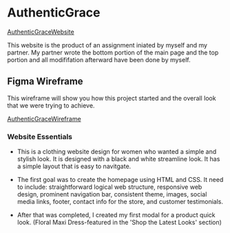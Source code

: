 # AuthenticGrace

[AuthenticGraceWebsite](https://jacklynwurtz.github.io/AuthenticGrace/)

This website is the product of an assignment iniated by myself and my partner. My partner wrote the bottom portion of the main page and the top portion and all modififation afterward have been done by myself. 

## Figma Wireframe 
This wireframe will show you how this project started and the overall look that we were trying to achieve.

[AuthenticGraceWireframe](https://www.figma.com/file/m07fgnpsAYw33JRlBqUKVo/Authentic-Grace?node-id=0%3A1)

### Website Essentials
* This is a clothing website design for women who wanted a simple and stylish look. It is designed with a black and white streamline look. It has a simple layout that is easy to navitgate.

* The first goal was to create the homepage using HTML and CSS. It need to include: straightforward logical web structure, responsive web design, prominent navigation bar, consistent theme, images, social media links, footer, contact info for the store, and customer testimonials. 

* After that was completed, I created my first modal for a product quick look. (Floral Maxi Dress-featured in the 'Shop the Latest Looks' section)

